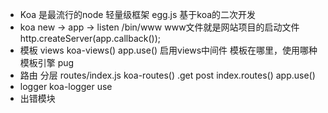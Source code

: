 - Koa 是最流行的node 轻量级框架
egg.js 基于koa的二次开发
- koa new -> app -> listen
    /bin/www
    www文件就是网站项目的启动文件
    http.createServer(app.callback());
- 模板
    views
    koa-views()
    app.use() 启用views中间件
    模板在哪里，使用哪种模板引擎 pug
- 路由 分层
    routes/index.js
    koa-routes()
    .get post
    index.routes()
    app.use()
- logger
    koa-logger use
- 出错模块
